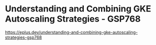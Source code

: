 # Understanding and Combining GKE Autoscaling Strategies - GSP768

<https://eplus.dev/understanding-and-combining-gke-autoscaling-strategies-gsp768>